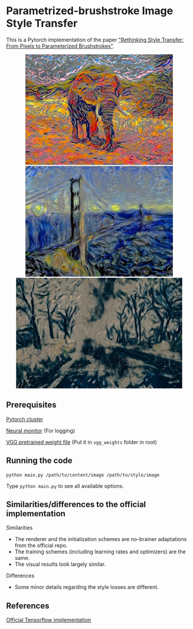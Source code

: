 # Parametrized-brushstroke Image Style Transfer

This is a Pytorch implementation of the paper 
["Rethinking Style Transfer: From Pixels to Parameterized Brushstrokes"](http://arxiv.org/abs/2103.17185).

<p align='center'>
  <img src='assets/elefant-girl-on-a-divan_1000_0.jpg' height="300px">
  <img src='assets/golden-gate-bridge-starry_night_1000_0.jpg' height="300px">
  <img src='assets/road-picasso_1000_0.jpg' height="300px">
</p>

## Prerequisites

[Pytorch cluster](https://github.com/rusty1s/pytorch_cluster)

[Neural monitor](https://github.com/justanhduc/neuralnet-pytorch) (For logging)

[VGG pretrained weight file](https://github.com/ftokarev/tf-vgg-weights/raw/master/vgg19_weights_normalized.h5) 
(Put it in `vgg_weights` folder in root)

## Running the code

```
python main.py /path/to/content/image /path/to/style/image
```

Type `python main.py` to see all available options.

## Similarities/differences to the official implementation

Similarities
- The renderer and the initialization schemes are no-brainer adaptations from the 
official repo.
- The training schemes (including learning rates and optimizers) are the same.
- The visual results look largely similar.

Differences
- Some minor details regarding the style losses are different.

## References

[Official Tensorflow implementation](https://github.com/CompVis/brushstroke-parameterized-style-transfer)
